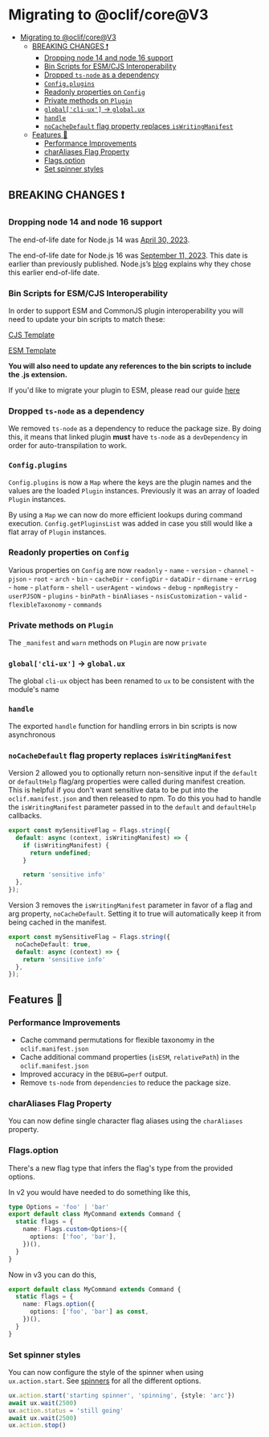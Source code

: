 Migrating to @oclif/core@V3
==============

- [Migrating to @oclif/core@V3](#migrating-to-oclifcorev3)
  - [BREAKING CHANGES ❗](#breaking-changes-)
    - [Dropping node 14 and node 16 support](#dropping-node-14-and-node-16-support)
    - [Bin Scripts for ESM/CJS Interoperability](#bin-scripts-for-esmcjs-interoperability)
    - [Dropped `ts-node` as a dependency](#dropped-ts-node-as-a-dependency)
    - [`Config.plugins`](#configplugins)
    - [Readonly properties on `Config`](#readonly-properties-on-config)
    - [Private methods on `Plugin`](#private-methods-on-plugin)
    - [`global['cli-ux']` -\> `global.ux`](#globalcli-ux---globalux)
    - [`handle`](#handle)
    - [`noCacheDefault` flag property replaces `isWritingManifest`](#nocachedefault-flag-property-replaces-iswritingmanifest)
  - [Features 🎉](#features-)
    - [Performance Improvements](#performance-improvements)
    - [charAliases Flag Property](#charaliases-flag-property)
    - [Flags.option](#flagsoption)
    - [Set spinner styles](#set-spinner-styles)


## BREAKING CHANGES ❗

### Dropping node 14 and node 16 support
 The end-of-life date for Node.js 14 was [April 30, 2023](https://nodejs.org/en/about/releases/).

The end-of-life date for Node.js 16 was [September 11, 2023](https://nodejs.org/en/about/releases/). This date is earlier than previously published. Node.js’s [blog](https://nodejs.org/en/blog/announcements/nodejs16-eol/) explains why they chose this earlier end-of-life date.

### Bin Scripts for ESM/CJS Interoperability

In order to support ESM and CommonJS plugin interoperability you will need to update your bin scripts to match these:

[CJS Template](https://github.com/oclif/hello-world/tree/main/bin)

[ESM Template](https://github.com/oclif/hello-world-esm/tree/main/bin)

**You will also need to update any references to the bin scripts to include the .js extension.**

If you'd like to migrate your plugin to ESM, please read our guide [here](https://oclif.io/docs/esm)

### Dropped `ts-node` as a dependency

We removed `ts-node` as a dependency to reduce the package size. By doing this, it means that linked plugin **must** have `ts-node` as a `devDependency` in order for auto-transpilation to work.

### `Config.plugins`
`Config.plugins` is now a `Map` where the keys are the plugin names and the values are the loaded `Plugin` instances. Previously it was an array of loaded `Plugin` instances.

By using a `Map` we can now do more efficient lookups during command execution. `Config.getPluginsList` was added in case you still would like a flat array of `Plugin` instances.

### Readonly properties on `Config`
Various properties on `Config` are now `readonly`
    - `name`
    - `version`
    - `channel`
    - `pjson`
    - `root`
    - `arch`
    - `bin`
    - `cacheDir`
    - `configDir`
    - `dataDir`
    - `dirname`
    - `errLog`
    - `home`
    - `platform`
    - `shell`
    - `userAgent`
    - `windows`
    - `debug`
    - `npmRegistry`
    - `userPJSON`
    - `plugins`
    - `binPath`
    - `binAliases`
    - `nsisCustomization`
    - `valid`
    - `flexibleTaxonomy`
    - `commands`

### Private methods on `Plugin`
The `_manifest` and `warn` methods on `Plugin` are now `private`


### `global['cli-ux']` -> `global.ux`

The global `cli-ux` object has been renamed to `ux` to be consistent with the module's name

### `handle`

The exported `handle` function for handling errors in bin scripts is now asynchronous

### `noCacheDefault` flag property replaces `isWritingManifest`

Version 2 allowed you to optionally return non-sensitive input if the `default` or `defaultHelp` flag/arg properties were called during manifest creation. This is helpful if you don't want sensitive data to be put into the `oclif.manifest.json` and then released to npm. To do this you had to handle the `isWritingManifest` parameter passed in to the `default` and `defaultHelp` callbacks.

```typescript
export const mySensitiveFlag = Flags.string({
  default: async (context, isWritingManifest) => {
    if (isWritingManifest) {
      return undefined;
    }

    return 'sensitive info'
  },
});
```

Version 3 removes the `isWritingManifest` parameter in favor of a flag and arg property, `noCacheDefault`. Setting it to true will automatically keep it from being cached in the manifest.

```typescript
export const mySensitiveFlag = Flags.string({
  noCacheDefault: true,
  default: async (context) => {
    return 'sensitive info'
  },
});
```


## Features 🎉

### Performance Improvements

- Cache command permutations for flexible taxonomy in the `oclif.manifest.json`
- Cache additional command properties (`isESM`, `relativePath`) in the `oclif.manifest.json`
- Improved accuracy in the `DEBUG=perf` output.
- Remove `ts-node` from `dependencies` to reduce the package size.

### charAliases Flag Property

You can now define single character flag aliases using the `charAliases` property.

### Flags.option

There's a new flag type that infers the flag's type from the provided options.

In v2 you would have needed to do something like this,

```typescript
type Options = 'foo' | 'bar'
export default class MyCommand extends Command {
  static flags = {
    name: Flags.custom<Options>({
      options: ['foo', 'bar'],
    })(),
  }
}
```

Now in v3 you can do this,

```typescript
export default class MyCommand extends Command {
  static flags = {
    name: Flags.option({
      options: ['foo', 'bar'] as const,
    })(),
  }
}
```

### Set spinner styles

You can now configure the style of the spinner when using `ux.action.start`. See [spinners](https://github.com/oclif/core/blob/main/src/cli-ux/action/spinners.ts) for all the different options.

```typescript
ux.action.start('starting spinner', 'spinning', {style: 'arc'})
await ux.wait(2500)
ux.action.status = 'still going'
await ux.wait(2500)
ux.action.stop()
```
